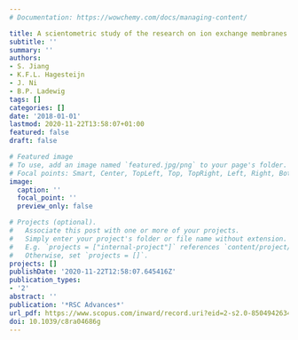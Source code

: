 ```yaml
---
# Documentation: https://wowchemy.com/docs/managing-content/

title: A scientometric study of the research on ion exchange membranes
subtitle: ''
summary: ''
authors:
- S. Jiang
- K.F.L. Hagesteijn
- J. Ni
- B.P. Ladewig
tags: []
categories: []
date: '2018-01-01'
lastmod: 2020-11-22T13:58:07+01:00
featured: false
draft: false

# Featured image
# To use, add an image named `featured.jpg/png` to your page's folder.
# Focal points: Smart, Center, TopLeft, Top, TopRight, Left, Right, BottomLeft, Bottom, BottomRight.
image:
  caption: ''
  focal_point: ''
  preview_only: false

# Projects (optional).
#   Associate this post with one or more of your projects.
#   Simply enter your project's folder or file name without extension.
#   E.g. `projects = ["internal-project"]` references `content/project/deep-learning/index.md`.
#   Otherwise, set `projects = []`.
projects: []
publishDate: '2020-11-22T12:58:07.645416Z'
publication_types:
- '2'
abstract: ''
publication: '*RSC Advances*'
url_pdf: https://www.scopus.com/inward/record.uri?eid=2-s2.0-85049426343&doi=10.1039%2fc8ra04686g&partnerID=40&md5=ee15ff01ed47c70157640d1cbbd7644b
doi: 10.1039/c8ra04686g
---
```

